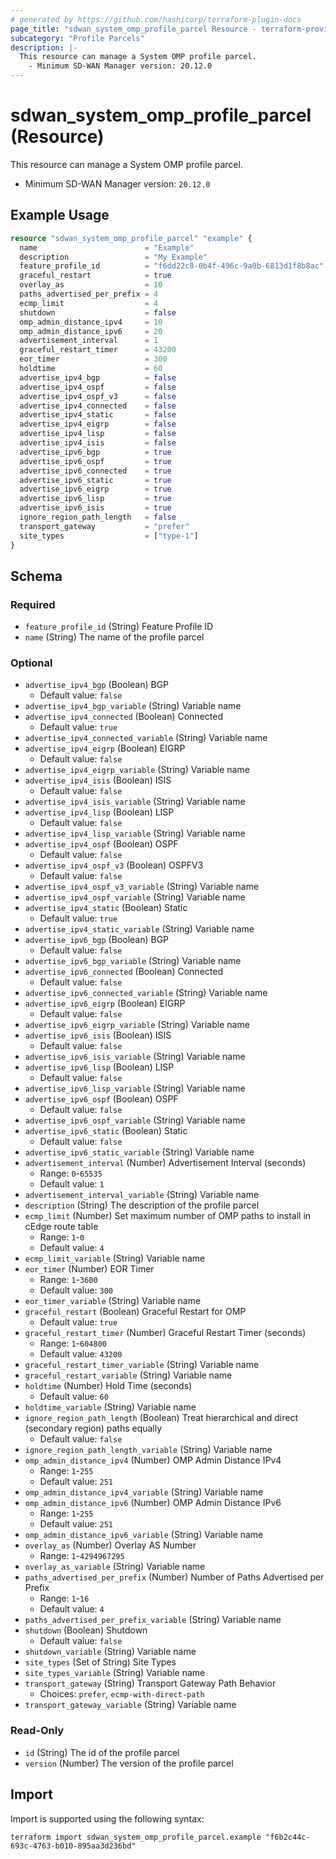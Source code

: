 ```yaml
---
# generated by https://github.com/hashicorp/terraform-plugin-docs
page_title: "sdwan_system_omp_profile_parcel Resource - terraform-provider-sdwan"
subcategory: "Profile Parcels"
description: |-
  This resource can manage a System OMP profile parcel.
    - Minimum SD-WAN Manager version: 20.12.0
---
```


# sdwan_system_omp_profile_parcel (Resource)

This resource can manage a System OMP profile parcel.
  - Minimum SD-WAN Manager version: `20.12.0`

## Example Usage

```terraform
resource "sdwan_system_omp_profile_parcel" "example" {
  name                        = "Example"
  description                 = "My Example"
  feature_profile_id          = "f6dd22c8-0b4f-496c-9a0b-6813d1f8b8ac"
  graceful_restart            = true
  overlay_as                  = 10
  paths_advertised_per_prefix = 4
  ecmp_limit                  = 4
  shutdown                    = false
  omp_admin_distance_ipv4     = 10
  omp_admin_distance_ipv6     = 20
  advertisement_interval      = 1
  graceful_restart_timer      = 43200
  eor_timer                   = 300
  holdtime                    = 60
  advertise_ipv4_bgp          = false
  advertise_ipv4_ospf         = false
  advertise_ipv4_ospf_v3      = false
  advertise_ipv4_connected    = false
  advertise_ipv4_static       = false
  advertise_ipv4_eigrp        = false
  advertise_ipv4_lisp         = false
  advertise_ipv4_isis         = false
  advertise_ipv6_bgp          = true
  advertise_ipv6_ospf         = true
  advertise_ipv6_connected    = true
  advertise_ipv6_static       = true
  advertise_ipv6_eigrp        = true
  advertise_ipv6_lisp         = true
  advertise_ipv6_isis         = true
  ignore_region_path_length   = false
  transport_gateway           = "prefer"
  site_types                  = ["type-1"]
}
```

<!-- schema generated by tfplugindocs -->
## Schema

### Required

- `feature_profile_id` (String) Feature Profile ID
- `name` (String) The name of the profile parcel

### Optional

- `advertise_ipv4_bgp` (Boolean) BGP
  - Default value: `false`
- `advertise_ipv4_bgp_variable` (String) Variable name
- `advertise_ipv4_connected` (Boolean) Connected
  - Default value: `true`
- `advertise_ipv4_connected_variable` (String) Variable name
- `advertise_ipv4_eigrp` (Boolean) EIGRP
  - Default value: `false`
- `advertise_ipv4_eigrp_variable` (String) Variable name
- `advertise_ipv4_isis` (Boolean) ISIS
  - Default value: `false`
- `advertise_ipv4_isis_variable` (String) Variable name
- `advertise_ipv4_lisp` (Boolean) LISP
  - Default value: `false`
- `advertise_ipv4_lisp_variable` (String) Variable name
- `advertise_ipv4_ospf` (Boolean) OSPF
  - Default value: `false`
- `advertise_ipv4_ospf_v3` (Boolean) OSPFV3
  - Default value: `false`
- `advertise_ipv4_ospf_v3_variable` (String) Variable name
- `advertise_ipv4_ospf_variable` (String) Variable name
- `advertise_ipv4_static` (Boolean) Static
  - Default value: `true`
- `advertise_ipv4_static_variable` (String) Variable name
- `advertise_ipv6_bgp` (Boolean) BGP
  - Default value: `false`
- `advertise_ipv6_bgp_variable` (String) Variable name
- `advertise_ipv6_connected` (Boolean) Connected
  - Default value: `false`
- `advertise_ipv6_connected_variable` (String) Variable name
- `advertise_ipv6_eigrp` (Boolean) EIGRP
  - Default value: `false`
- `advertise_ipv6_eigrp_variable` (String) Variable name
- `advertise_ipv6_isis` (Boolean) ISIS
  - Default value: `false`
- `advertise_ipv6_isis_variable` (String) Variable name
- `advertise_ipv6_lisp` (Boolean) LISP
  - Default value: `false`
- `advertise_ipv6_lisp_variable` (String) Variable name
- `advertise_ipv6_ospf` (Boolean) OSPF
  - Default value: `false`
- `advertise_ipv6_ospf_variable` (String) Variable name
- `advertise_ipv6_static` (Boolean) Static
  - Default value: `false`
- `advertise_ipv6_static_variable` (String) Variable name
- `advertisement_interval` (Number) Advertisement Interval (seconds)
  - Range: `0`-`65535`
  - Default value: `1`
- `advertisement_interval_variable` (String) Variable name
- `description` (String) The description of the profile parcel
- `ecmp_limit` (Number) Set maximum number of OMP paths to install in cEdge route table
  - Range: `1`-`0`
  - Default value: `4`
- `ecmp_limit_variable` (String) Variable name
- `eor_timer` (Number) EOR Timer
  - Range: `1`-`3600`
  - Default value: `300`
- `eor_timer_variable` (String) Variable name
- `graceful_restart` (Boolean) Graceful Restart for OMP
  - Default value: `true`
- `graceful_restart_timer` (Number) Graceful Restart Timer (seconds)
  - Range: `1`-`604800`
  - Default value: `43200`
- `graceful_restart_timer_variable` (String) Variable name
- `graceful_restart_variable` (String) Variable name
- `holdtime` (Number) Hold Time (seconds)
  - Default value: `60`
- `holdtime_variable` (String) Variable name
- `ignore_region_path_length` (Boolean) Treat hierarchical and direct (secondary region) paths equally
  - Default value: `false`
- `ignore_region_path_length_variable` (String) Variable name
- `omp_admin_distance_ipv4` (Number) OMP Admin Distance IPv4
  - Range: `1`-`255`
  - Default value: `251`
- `omp_admin_distance_ipv4_variable` (String) Variable name
- `omp_admin_distance_ipv6` (Number) OMP Admin Distance IPv6
  - Range: `1`-`255`
  - Default value: `251`
- `omp_admin_distance_ipv6_variable` (String) Variable name
- `overlay_as` (Number) Overlay AS Number
  - Range: `1`-`4294967295`
- `overlay_as_variable` (String) Variable name
- `paths_advertised_per_prefix` (Number) Number of Paths Advertised per Prefix
  - Range: `1`-`16`
  - Default value: `4`
- `paths_advertised_per_prefix_variable` (String) Variable name
- `shutdown` (Boolean) Shutdown
  - Default value: `false`
- `shutdown_variable` (String) Variable name
- `site_types` (Set of String) Site Types
- `site_types_variable` (String) Variable name
- `transport_gateway` (String) Transport Gateway Path Behavior
  - Choices: `prefer`, `ecmp-with-direct-path`
- `transport_gateway_variable` (String) Variable name

### Read-Only

- `id` (String) The id of the profile parcel
- `version` (Number) The version of the profile parcel

## Import

Import is supported using the following syntax:

```shell
terraform import sdwan_system_omp_profile_parcel.example "f6b2c44c-693c-4763-b010-895aa3d236bd"
```
